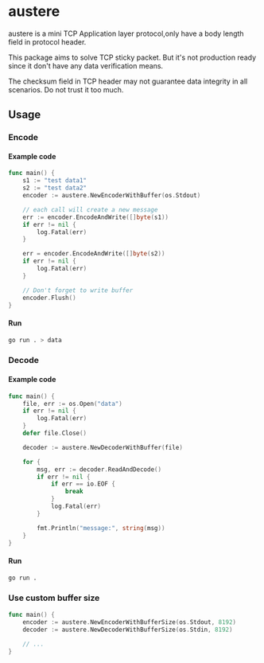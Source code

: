 # austere

austere is a mini TCP Application layer protocol,only have a body length field in protocol header.

This package aims to solve TCP sticky packet. But it's not production ready since it don't have any data verification means.

The checksum field in TCP header may not guarantee data integrity in all scenarios. Do not trust it too much.

## Usage

### Encode

#### Example code

```go
func main() {
    s1 := "test data1"
	s2 := "test data2"
	encoder := austere.NewEncoderWithBuffer(os.Stdout)

	// each call will create a new message
	err := encoder.EncodeAndWrite([]byte(s1))
	if err != nil {
		log.Fatal(err)
	}

	err = encoder.EncodeAndWrite([]byte(s2))
	if err != nil {
		log.Fatal(err)
	}

	// Don't forget to write buffer
	encoder.Flush()
}
```

#### Run

```sh
go run . > data
```

### Decode

#### Example code

```go
func main() {
	file, err := os.Open("data")
	if err != nil {
		log.Fatal(err)
	}
	defer file.Close()

	decoder := austere.NewDecoderWithBuffer(file)

	for {
		msg, err := decoder.ReadAndDecode()
		if err != nil {
			if err == io.EOF {
				break
			}
			log.Fatal(err)
		}

		fmt.Println("message:", string(msg))
	}
}
```

#### Run

```sh
go run .
```

### Use custom buffer size

```go
func main() {
	encoder := austere.NewEncoderWithBufferSize(os.Stdout, 8192)
	decoder := austere.NewDecoderWithBufferSize(os.Stdin, 8192)
	
	// ...
}
```